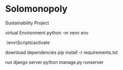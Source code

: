 # Solomonopoly
Sustainability Project

virtual Environment
python -m venv env  

.\env\Scripts\activate  

download dependencies
pip install -r requirements.txt

run django server
python manage.py runserver
